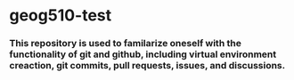 # geog510-test

### This repository is used to familarize oneself with the functionality of git and github, including virtual environment creaction, git commits, pull requests, issues, and discussions. 